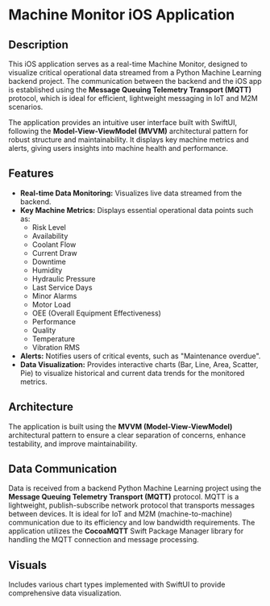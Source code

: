 # Machine Monitor iOS Application

## Description

This iOS application serves as a real-time Machine Monitor, designed to visualize critical operational data streamed from a Python Machine Learning backend project. The communication between the backend and the iOS app is established using the **Message Queuing Telemetry Transport (MQTT)** protocol, which is ideal for efficient, lightweight messaging in IoT and M2M scenarios.

The application provides an intuitive user interface built with SwiftUI, following the **Model-View-ViewModel (MVVM)** architectural pattern for robust structure and maintainability. It displays key machine metrics and alerts, giving users insights into machine health and performance.

## Features

*   **Real-time Data Monitoring:** Visualizes live data streamed from the backend.
*   **Key Machine Metrics:** Displays essential operational data points such as:
    *   Risk Level
    *   Availability
    *   Coolant Flow
    *   Current Draw
    *   Downtime
    *   Humidity
    *   Hydraulic Pressure
    *   Last Service Days
    *   Minor Alarms
    *   Motor Load
    *   OEE (Overall Equipment Effectiveness)
    *   Performance
    *   Quality
    *   Temperature
    *   Vibration RMS
*   **Alerts:** Notifies users of critical events, such as "Maintenance overdue".
*   **Data Visualization:** Provides interactive charts (Bar, Line, Area, Scatter, Pie) to visualize historical and current data trends for the monitored metrics.

## Architecture

The application is built using the **MVVM (Model-View-ViewModel)** architectural pattern to ensure a clear separation of concerns, enhance testability, and improve maintainability.

## Data Communication

Data is received from a backend Python Machine Learning project using the **Message Queuing Telemetry Transport (MQTT)** protocol. MQTT is a lightweight, publish-subscribe network protocol that transports messages between devices. It is ideal for IoT and M2M (machine-to-machine) communication due to its efficiency and low bandwidth requirements. The application utilizes the **CocoaMQTT** Swift Package Manager library for handling the MQTT connection and message processing.

## Visuals

Includes various chart types implemented with SwiftUI to provide comprehensive data visualization.




